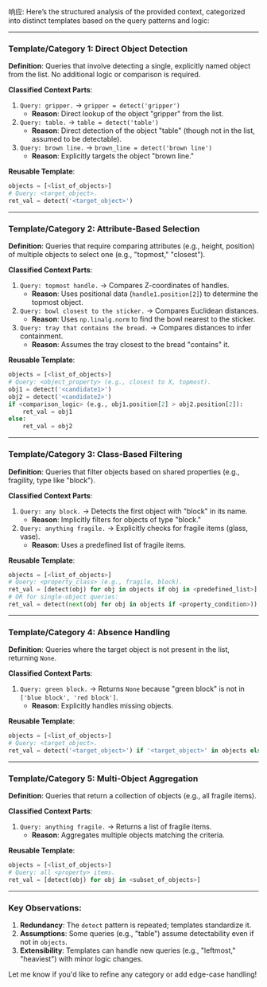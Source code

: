 响应: Here’s the structured analysis of the provided context, categorized into distinct templates based on the query patterns and logic:

---

### **Template/Category 1: Direct Object Detection**

**Definition**: Queries that involve detecting a single, explicitly named object from the list. No additional logic or comparison is required.

**Classified Context Parts**:

1. `Query: gripper.` → `gripper = detect('gripper')`
   - **Reason**: Direct lookup of the object "gripper" from the list.
2. `Query: table.` → `table = detect('table')`
   - **Reason**: Direct detection of the object "table" (though not in the list, assumed to be detectable).
3. `Query: brown line.` → `brown_line = detect('brown line')`
   - **Reason**: Explicitly targets the object "brown line."

**Reusable Template**:

```python
objects = [<list_of_objects>]
# Query: <target_object>.
ret_val = detect('<target_object>')
```

---

### **Template/Category 2: Attribute-Based Selection**

**Definition**: Queries that require comparing attributes (e.g., height, position) of multiple objects to select one (e.g., "topmost," "closest").

**Classified Context Parts**:

1. `Query: topmost handle.` → Compares Z-coordinates of handles.
   - **Reason**: Uses positional data (`handle1.position[2]`) to determine the topmost object.
2. `Query: bowl closest to the sticker.` → Compares Euclidean distances.
   - **Reason**: Uses `np.linalg.norm` to find the bowl nearest to the sticker.
3. `Query: tray that contains the bread.` → Compares distances to infer containment.
   - **Reason**: Assumes the tray closest to the bread "contains" it.

**Reusable Template**:

```python
objects = [<list_of_objects>]
# Query: <object_property> (e.g., closest to X, topmost).
obj1 = detect('<candidate1>')
obj2 = detect('<candidate2>')
if <comparison_logic> (e.g., obj1.position[2] > obj2.position[2]):
    ret_val = obj1
else:
    ret_val = obj2
```

---

### **Template/Category 3: Class-Based Filtering**

**Definition**: Queries that filter objects based on shared properties (e.g., fragility, type like "block").

**Classified Context Parts**:

1. `Query: any block.` → Detects the first object with "block" in its name.
   - **Reason**: Implicitly filters for objects of type "block."
2. `Query: anything fragile.` → Explicitly checks for fragile items (glass, vase).
   - **Reason**: Uses a predefined list of fragile items.

**Reusable Template**:

```python
objects = [<list_of_objects>]
# Query: <property_class> (e.g., fragile, block).
ret_val = [detect(obj) for obj in objects if obj in <predefined_list>]
# OR for single-object queries:
ret_val = detect(next(obj for obj in objects if <property_condition>))
```

---

### **Template/Category 4: Absence Handling**

**Definition**: Queries where the target object is not present in the list, returning `None`.

**Classified Context Parts**:

1. `Query: green block.` → Returns `None` because "green block" is not in `['blue block', 'red block']`.
   - **Reason**: Explicitly handles missing objects.

**Reusable Template**:

```python
objects = [<list_of_objects>]
# Query: <target_object>.
ret_val = detect('<target_object>') if '<target_object>' in objects else None
```

---

### **Template/Category 5: Multi-Object Aggregation**

**Definition**: Queries that return a collection of objects (e.g., all fragile items).

**Classified Context Parts**:

1. `Query: anything fragile.` → Returns a list of fragile items.
   - **Reason**: Aggregates multiple objects matching the criteria.

**Reusable Template**:

```python
objects = [<list_of_objects>]
# Query: all <property> items.
ret_val = [detect(obj) for obj in <subset_of_objects>]
```

---

### **Key Observations**:

1. **Redundancy**: The `detect` pattern is repeated; templates standardize it.
2. **Assumptions**: Some queries (e.g., "table") assume detectability even if not in `objects`.
3. **Extensibility**: Templates can handle new queries (e.g., "leftmost," "heaviest") with minor logic changes.

Let me know if you'd like to refine any category or add edge-case handling!
